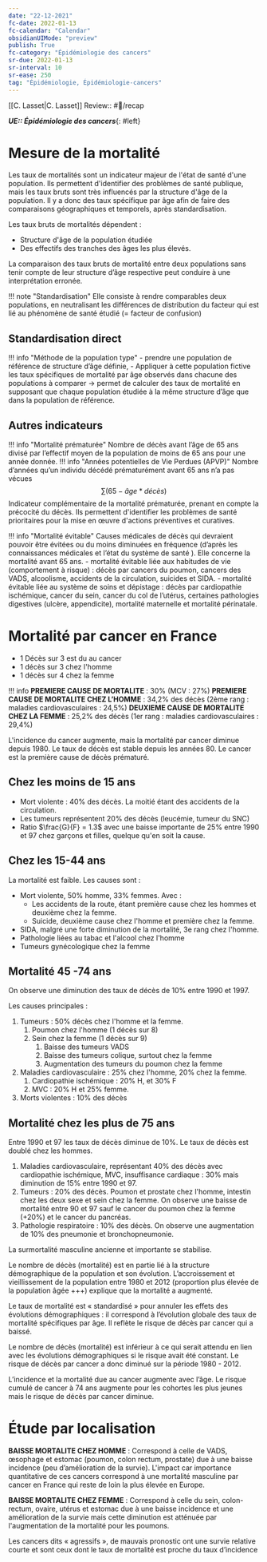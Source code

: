 ```yaml
---
date: "22-12-2021"
fc-date: 2022-01-13
fc-calendar: "Calendar"
obsidianUIMode: "preview"
publish: True
fc-category: "Épidémiologie des cancers"
sr-due: 2022-01-13
sr-interval: 10
sr-ease: 250
tag: "Épidémiologie, Épidémiologie-cancers"
---
```

[[C. Lasset|C. Lasset]]
Review:: #🎒/recap 

***UE:: Épidémiologie des cancers***{: #left}  

# Mesure de la mortalité
Les taux de mortalités sont un indicateur majeur de l'état de santé d'une population. Ils permettent d'identifier des problèmes de santé publique, mais les taux bruts sont très influencés par la structure d'âge de la population. Il y a donc des taux spécifique par âge afin de faire des comparaisons géographiques et temporels, après standardisation.

Les taux bruts de mortalités dépendent : 
- Structure d'âge de la population étudiée
- Des effectifs des tranches des âges les plus élevés. 

La comparaison des taux bruts de mortalité entre deux populations sans tenir compte de leur structure d’âge respective peut conduire à une interprétation erronée.

!!! note "Standardisation"
	Elle consiste à rendre comparables deux populations, en neutralisant les différences de distribution du facteur qui est lié au phénomène de santé étudié (= facteur de confusion)

## Standardisation direct
!!! info "Méthode de la population type"
	- prendre une population de référence de structure d’âge définie,
	- Appliquer à cette population fictive les taux spécifiques de mortalité par âge observés dans chacune des populations à comparer
	→ permet de calculer des taux de mortalité en supposant que chaque population étudiée à la même structure d’âge que dans la population de référence.
## Autres indicateurs
!!! info "Mortalité prématurée"
	Nombre de décès avant l’âge de 65 ans divisé par l’effectif moyen de la population de moins de 65 ans pour une année donnée.
!!! info "Années potentielles de Vie Perdues (APVP)"
	Nombre d’années qu’un individu décédé prématurément avant 65 ans n’a pas vécues
	$$\sum(65-âge*décès)$$
	Indicateur complémentaire de la mortalité prématurée, prenant en compte la précocité du décès.
Ils permettent d'identifier les problèmes de santé prioritaires pour la mise en œuvre d'actions préventives et curatives.

!!! info "Mortalité évitable"
	Causes médicales de décès qui devraient pouvoir être évitées ou du moins diminuées en fréquence (d’après les connaissances médicales et l’état du système de santé ). Elle concerne la mortalité avant 65 ans.
	- mortalité évitable liée aux habitudes de vie (comportement à risque) : décès par cancers du poumon, cancers des VADS, alcoolisme, accidents de la circulation, suicides et SIDA. 
	- mortalité évitable liée au système de soins et dépistage : décès par cardiopathie ischémique, cancer du sein, cancer du col de l’utérus, certaines pathologies digestives (ulcère, appendicite), mortalité maternelle et mortalité périnatale.

# Mortalité par cancer en France
- 1 Décès sur 3 est du au cancer
- 1 décès sur 3 chez l'homme
- 1 décès sur 4 chez la femme

!!! info 
	**PREMIERE CAUSE DE MORTALITE** : 30% (MCV : 27%)
	**PREMIERE CAUSE DE MORTALITE CHEZ  L’HOMME** : 34,2% des décès (2ème rang : maladies cardiovasculaires : 24,5%)
	**DEUXIEME CAUSE DE MORTALITE CHEZ  LA FEMME** : 25,2% des décès (1er rang : maladies cardiovasculaires : 29,4%)

L'incidence du cancer augmente, mais la mortalité par cancer diminue depuis 1980. Le taux de décès est stable depuis les années 80. 
Le cancer est la première cause de décès prématuré.

## Chez les moins de 15 ans
- Mort violente : 40% des décès. La moitié étant des accidents de la circulation.
- Les tumeurs représentent 20% des décès (leucémie, tumeur du SNC)
- Ratio $\frac{G}{F} = 1.3$ avec une baisse importante de 25% entre 1990 et 97 chez garçons et filles, quelque qu'en soit la cause.

## Chez les 15-44 ans
La mortalité est faible. Les causes sont :
- Mort violente, 50% homme, 33% femmes. Avec  : 
	- Les accidents de la route, étant première cause chez les hommes et deuxième chez la femme. 
	- Suicide, deuxième cause chez l'homme et première chez la femme.
- SIDA, malgré une forte diminution de la mortalité, 3e rang chez l'homme.
- Pathologie liées au tabac et l'alcool chez l'homme
- Tumeurs gynécologique chez la femme

## Mortalité 45 -74 ans
On observe une diminution des taux de décès de 10% entre 1990 et 1997.

Les causes principales :
1. Tumeurs : 50% décès chez l'homme et la femme.
	1. Poumon chez l'homme (1 décès sur 8)
	2. Sein chez la femme (1 décès sur 9) 
		1. Baisse des tumeurs VADS
		2. Baisse des tumeurs colique, surtout chez la femme
		3. Augmentation des tumeurs du poumon chez la femme
2. Maladies cardiovasculaire : 25% chez l'homme, 20% chez la femme.
	1. Cardiopathie ischémique : 20% H, et 30% F
	2. MVC : 20% H et 25% femme.
3. Morts violentes : 10% des décès

## Mortalité chez les plus de 75 ans
Entre 1990 et 97 les taux de décès diminue de 10%. Le taux de décès est doublé chez les hommes.

1. Maladies cardiovasculaire, représentant 40% des décès avec cardiopathie ischémique, MVC, insuffisance cardiaque : 30% mais diminution de 15% entre 1990 et 97.
2. Tumeurs : 20% des décès. Poumon et prostate chez l'homme, intestin chez les deux sexe et sein chez la femme. On observe une baisse de mortalité entre 90 et 97 sauf le cancer du poumon chez la femme (+20%) et le cancer du pancréas.
3. Pathologie respiratoire : 10% des décès. On observe une augmentation de 10% des pneumonie et bronchopneumonie.

La surmortalité masculine ancienne et importante se stabilise.

 Le nombre de décès (mortalité) est en partie lié à la structure démographique de la population et son évolution. L’accroissement et vieillissement de la population entre 1980 et 2012 (proportion plus élevée de la population âgée +++) explique que la mortalité a augmenté.

 Le taux de mortalité est « standardisé » pour annuler les effets des évolutions démographiques : il correspond à l’évolution globale des taux de mortalité spécifiques par âge. Il reflète le risque de décès par cancer qui a baissé.

Le nombre de décès (mortalité) est inférieur à ce qui serait attendu en lien avec les évolutions démographiques si le risque avait été constant. 
Le risque de décès par cancer a donc diminué sur la période 1980 - 2012.

L’incidence et la mortalité due au cancer augmente avec l’âge. Le risque cumulé de cancer à 74 ans augmente pour les cohortes les plus jeunes mais le risque de décès par cancer diminue.

# Étude par localisation
**BAISSE MORTALITE CHEZ HOMME** : Correspond à celle de VADS, œsophage et estomac (poumon, colon rectum, prostate) due à une baisse incidence (peu d’amélioration de la survie). L'impact car importance quantitative de ces cancers correspond à une mortalité masculine par cancer en France qui reste de loin la plus élevée en Europe.

**BAISSE MORTALITE CHEZ FEMME** : Correspond à celle du sein, colon-rectum, ovaire, utérus et estomac due à une baisse incidence et une amélioration de la survie mais cette diminution est atténuée par l'augmentation de la mortalité pour les poumons.

Les cancers dits « agressifs », de mauvais pronostic ont une survie relative courte et sont ceux dont le taux de mortalité est proche du taux d’incidence